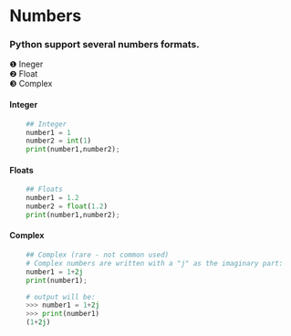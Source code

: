 # Numbers

### Python support several numbers formats.

&#10102; Ineger  
&#10103; Float  
&#10104; Complex

#### Integer
```python
    ## Integer
    number1 = 1
    number2 = int(1)
    print(number1,number2);
```

#### Floats
```python
    ## Floats
    number1 = 1.2
    number2 = float(1.2)
    print(number1,number2);
```

#### Complex
```python
    ## Complex (rare - not common used)
    # Complex numbers are written with a "j" as the imaginary part:
    number1 = 1+2j
    print(number1);

    # output will be: 
    >>> number1 = 1+2j
    >>> print(number1)
    (1+2j)

```
